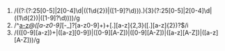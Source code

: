 1. /((?:(?:25[0-5]|2[0-4]\d|((1\d{2})|([1-9]?\d)))\.){3}(?:25[0-5]|2[0-4]\d|((1\d{2})|([1-9]?\d))))/g
2. /^[a-z]([a-z0-9]*[-_]?[a-z0-9]+)*@([a-z0-9]*[-_]?[a-z0-9]+)+[\.][a-z]{2,3}([\.][a-z]{2})?$/i
3. /(([0-9][a-z])+|([a-z][0-9])|([0-9][A-Z])|([0-9][A-Z])|([a-z][A-Z])|([a-z][A-Z]))/g